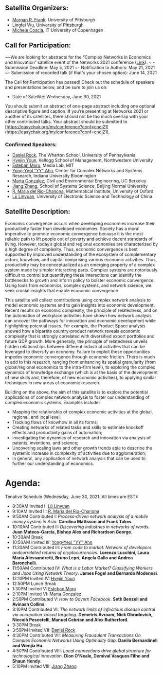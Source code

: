 ## Satellite Organizers:
- [Morgan R. Frank](https://www.pitt.edu/~mrfrank), University of Pittsburgh
- [Lingfei Wu](https://lingfeiwu.github.io/), University of Pittsburgh
- [Michele Coscia](https://www.michelecoscia.com/), IT University of Copenhagen

## Call for Participation:
~~We are looking for abstracts for the “Complex Networks in Economics and Innovation” satellite event of the Networks 2021 conference ([Link](https://easychair.org/cfp/CNEI21)).
~ - Submission Deadline: May 5, 2021
~- Notification to Authors: May 21, 2021
~- Submission of recorded talk (if that's your chosen option): June 14, 2021

The Call for Participation has passed! Check out the schedule of speakers and presentations below, and be sure to join us on:
- Date of Satellite: Wednesday, June 30, 2021

You should submit an abstract of one-page abstract including one optional descriptive figure and caption. If you’re presenting at Networks 2021 or another of its satellites, there should not be too much overlap with your other contributed talks. Your abstract should be submitted to [https://easychair.org/my/conference?conf=cnei21](https://easychair.org/my/conference?conf=cnei21). 

### Confirmed Speakers:
- [Daniel Rock](https://www.danielianrock.com/), The Wharton School, University of Pennsylvania 
- [Hyejin Youn](http://hyoun.me/), Kellogg School of Management, Northwestern University
- [Esteban Moro](http://estebanmoro.org/), Media Lab, MIT
- [Yong-Yeol "YY" Ahn](https://yongyeol.com/), Center for Complex Networks and Systems Research, Indiana University Bloomington
- [Marta Gonzalez](https://ced.berkeley.edu/ced/faculty-staff/marta-gonzalez), Civil and Environmental Engineering, UC Berkeley
- [Jiang Zhang](http://www.swarmagents.cn/jake), School of Systems Science, Beijing Normal University
- [R. Maria del Rio-Chanona](https://www.inet.ox.ac.uk/people/rita-maria-del-rio-chanona/), Mathematical Institute, University of Oxford
- [Lü Linyuan](https://linyuanlab.com/), University of Electronic Science and Technology of China

## Satellite Description:
Economic convergence occurs when developing economies increase their productivity faster than developed economies. Society has a moral imperative to promote economic convergence because it is the most reliable path to lift people out of poverty and achieve decent standards of living. However, today’s global and regional economies are characterized by a high degree of complexity. Thus, economic convergence is best supported by improved understanding of the ecosystem of complementary actors, knowhow, and capital comprising various economic activities. Thus, productivity may be conceptualized as an emerging property of a complex system made by simpler interacting parts. Complex systems are notoriously difficult to control but quantifying these interactions can identify the bottlenecks to growth and inform policy to bolster economic convergence. Using tools from economics, complex systems, and network science, we seek crucial insights that enable economic convergence.

This satellite will collect contributions using complex network analysis to model economic systems and to gain insights into economic development. Recent results on economic complexity, the principle of relatedness, and on the automation of workplace activities have shown how network analysis can uncover the pathways for innovation and economic development while highlighting potential issues. For example, the Product Space analysis showed how a bipartite country-product network reveals economic complexity that is strongly correlated with diversified export portfolios and future GDP growth. More generally, the principle of relatedness unveils hidden relationships between different industrial activities that can be leveraged to diversify an economy. Failure to exploit these opportunities impedes economic convergence through economic friction. There is much to add to this research, ranging from enhancing its spatial granularity (from global/regional economics to the intra-firm level), to exploring the complex dynamics of knowledge exchange (which is at the basis of the development of new skills and, therefore, of new economic activities), to applying similar techniques in new areas of economic research.

Building on the above, the aim of this satellite is to explore the potential applications of complex network analysis to foster our understanding of complex economic systems. Examples include:
- Mapping the relationship of complex economic activities at the global, regional, and local level;
- Tracking flows of knowhow in all its forms; 
- Creating networks of related tasks and skills to estimate knockoff effects and productivity gains of automation;
- Investigating the dynamics of research and innovation via analysis of patents, inventions, and science;
- Uncovering scaling laws and other growth trends able to describe the systemic increase in complexity of activities due to agglomeration;
- In general, any application of network analysis that can be used to further our understanding of economics.

# Agenda:
Tenative Schedule (Wednesday, June 30, 2021. All times are EST):
 - 8:30AM Invited I:  [Lü Linyuan](https://linyuanlab.com/)
 - 9:10AM Invited II: [R. Maria del Rio-Chanona](https://www.inet.ox.ac.uk/people/rita-maria-del-rio-chanona/)
 - 9:50AM Contributed I: *Process-driven network analysis of a mobile money system in Asia*. **Carolina Mattsson and Frank Takes**.
 - 10:10AM Contributed II: *Discovering industries in networks of words*. **Juan Mateos-Garcia, Bishop Alex and Richardson George**.
 - 10:30AM Break
 - 10:50AM Invited III: [Yong-Yeol "YY" Ahn](https://yongyeol.com/)
 - 11:30AM Contributed III: *From code to market: Network of developers andcorrelated returns of cryptocurrencies*. **Lorenzo Lucchini, Laura Maria Alessandretti, Bruno Lepri, Angela Gallo and Andrea Baronchelli**.
 - 11:50AM Contributed IV: *What is a Labor Market? Classifying Workers and Jobs Using Network Theory*. **James Fogel and Bernardo Modenesi**.
 - 12:10PM Invited IV: [Hyejin Youn](http://hyoun.me/)
 - 12:50PM Lunch Break
 - 1:30PM Invited V: [Esteban Moro](http://estebanmoro.org/)
 - 2:10PM Invited VI: [Marta Gonzalez](https://ced.berkeley.edu/ced/faculty-staff/marta-gonzalez)
 - 2:50PM Contributed V: *How to Govern Facebook*. **Seth Benzell and Avinash Collins**.
 - 3:10PM Contributed VI: *The network limits of infectious disease control via occupation-based targeting*. **Demetris Avraam, Nick Obradovich, Niccolò Pescetelli, Manuel Cebrian and Alex Rutherford**.
 - 3:30PM Break
 - 3:50PM Invited VII: [Daniel Rock](https://www.danielianrock.com/)
 - 4:30PM Contributed VII: *Measuring Fraudulent Transactions On Complex Economic Networks Using Optimality Gap*. **Danilo Bernardineli and Wenjia Hu**.
 - 4:50PM Contributed VIII: *Local connections drive global structure for technological innovation*. **Dion O'Neale, Demival Vasques Filho and Shaun Hendy**.
 - 5:10PM Invited VIII: [Jiang Zhang](http://www.swarmagents.cn/jake)

